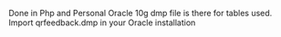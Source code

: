 Done in Php and Personal Oracle 10g
dmp file is there for tables used. 
Import qrfeedback.dmp in your Oracle installation
